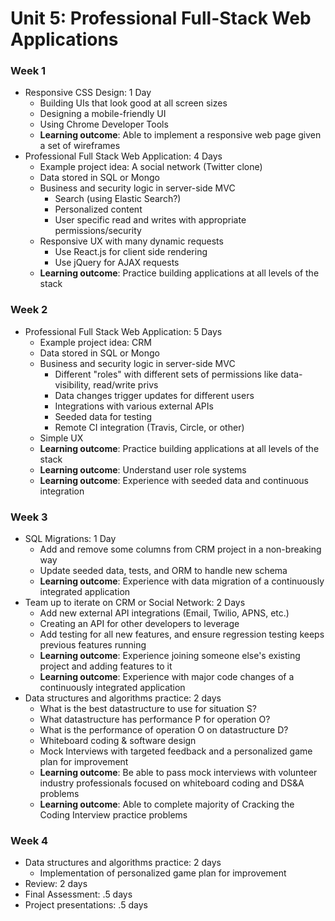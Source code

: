 # Unit 5: Professional Full-Stack Web Applications


### Week 1

- Responsive CSS Design: 1 Day
  - Building UIs that look good at all screen sizes
  - Designing a mobile-friendly UI
  - Using Chrome Developer Tools
  - **Learning outcome**: Able to implement a responsive web page given a set of wireframes
- Professional Full Stack Web Application: 4 Days
  - Example project idea: A social network (Twitter clone)
  - Data stored in SQL or Mongo
  - Business and security logic in server-side MVC
    - Search (using Elastic Search?)
    - Personalized content
    - User specific read and writes with appropriate permissions/security
  - Responsive UX with many dynamic requests
    - Use React.js for client side rendering
    - Use jQuery for AJAX requests
  - **Learning outcome**: Practice building applications at all levels of the stack


### Week 2

- Professional Full Stack Web Application: 5 Days
  - Example project idea: CRM
  - Data stored in SQL or Mongo
  - Business and security logic in server-side MVC
    - Different "roles" with different sets of permissions like data-visibility, read/write privs
    - Data changes trigger updates for different users
    - Integrations with various external APIs
    - Seeded data for testing
    - Remote CI integration (Travis, Circle, or other)
  - Simple UX
  - **Learning outcome**: Practice building applications at all levels of the stack
  - **Learning outcome**: Understand user role systems
  - **Learning outcome**: Experience with seeded data and continuous integration


### Week 3

- SQL Migrations: 1 Day
  - Add and remove some columns from CRM project in a non-breaking way
  - Update seeded data, tests, and ORM to handle new schema
  - **Learning outcome**: Experience with data migration of a continuously integrated application
- Team up to iterate on CRM or Social Network: 2 Days
  - Add new external API integrations (Email, Twilio, APNS, etc.)
  - Creating an API for other developers to leverage
  - Add testing for all new features, and ensure regression testing keeps previous features running
  - **Learning outcome**: Experience joining someone else's existing project and adding features to it
  - **Learning outcome**: Experience with major code changes of a continuously integrated application
- Data structures and algorithms practice: 2 days
  - What is the best datastructure to use for situation S?
  - What datastructure has performance P for operation O?
  - What is the performance of operation O on datastructure D?
  - Whiteboard coding & software design
  - Mock Interviews with targeted feedback and a personalized game plan for improvement
  - **Learning outcome**: Be able to pass mock interviews with volunteer industry professionals focused on whiteboard coding and DS&A problems
  - **Learning outcome**: Able to complete majority of Cracking the Coding Interview practice problems



### Week 4

- Data structures and algorithms practice: 2 days
  - Implementation of personalized game plan for improvement
- Review: 2 days
- Final Assessment: .5 days
- Project presentations: .5 days
